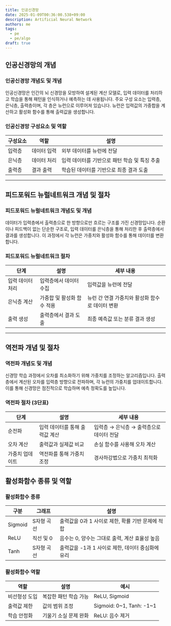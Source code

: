 ```yaml
---
title: 인공신경망
date: 2025-01-09T00:36:00.538+09:00
description: Artificial Neural Network
authors: me
tags:
  - pe
  - pe/algo
draft: true
---
```


## 인공신경망의 개념

### 인공신경망 개념도 및 개념

인공신경망은 인간의 뇌 신경망을 모방하여 설계된 계산 모델로, 입력 데이터를 처리하고 학습을 통해 패턴을 인식하거나 예측하는 데 사용됩니다. 주요 구성 요소는 입력층, 은닉층, 출력층이며, 각 층은 뉴런으로 이루어져 있습니다. 뉴런은 입력값의 가중합을 계산하고 활성화 함수를 통해 출력값을 생성합니다.

### 인공신경망 구성요소 및 역할

| 구성요소 | 역할 | 설명 |
| --- | --- | --- |
| 입력층 | 데이터 입력 | 외부 데이터를 뉴런에 전달 |
| 은닉층 | 데이터 처리 | 입력 데이터를 기반으로 패턴 학습 및 특징 추출 |
| 출력층 | 결과 출력 | 학습된 데이터를 기반으로 최종 결과 도출 |

---

## 피드포워드 뉴럴네트워크 개념 및 절차

### 피드포워드 뉴럴네트워크 개념도 및 개념

데이터가 입력층에서 출력층으로 한 방향으로만 흐르는 구조를 가진 신경망입니다. 순환이나 피드백이 없는 단순한 구조로, 입력 데이터를 은닉층을 통해 처리한 후 출력층에서 결과를 생성합니다. 이 과정에서 각 뉴런은 가중치와 활성화 함수를 통해 데이터를 변환합니다.

### 피드포워드 뉴럴네트워크 절차

| 단계 | 설명 | 세부 내용 |
|---|---|---|
| 입력 데이터 처리 | 입력층에서 데이터 수집 | 입력값을 뉴런에 전달 |
| 은닉층 계산 | 가중합 및 활성화 함수 적용 | 뉴런 간 연결 가중치와 활성화 함수로 데이터 변환 |
| 출력 생성 | 출력층에서 결과 도출 | 최종 예측값 또는 분류 결과 생성 |

---

## 역전파 개념 및 절차

### 역전파 개념도 및 개념

신경망 학습 과정에서 오차를 최소화하기 위해 가중치를 조정하는 알고리즘입니다. 출력층에서 계산된 오차를 입력층 방향으로 전파하며, 각 뉴런의 가중치를 업데이트합니다. 이를 통해 신경망은 점진적으로 학습하며 예측 정확도를 높입니다.

### 역전파 절차 (3단표)

| 단계 | 설명 | 세부 내용 |
|---|---|---|
| 순전파 | 입력 데이터를 통해 출력값 계산 | 입력층 → 은닉층 → 출력층으로 데이터 전달 |
| 오차 계산 | 출력값과 실제값 비교 | 손실 함수를 사용해 오차 계산 |
| 가중치 업데이트 | 역전파를 통해 가중치 조정 | 경사하강법으로 가중치 최적화 |

## 활성화함수 종류 및 역할

### 활성화함수 종류

| 구분 | 그래프 | 설명 |
|---|---|---|
| Sigmoid | S자형 곡선 | 출력값을 0과 1 사이로 제한, 확률 기반 문제에 적합 |
| ReLU | 직선 및 0 | 음수는 0, 양수는 그대로 출력, 계산 효율성 높음 |
| Tanh | S자형 곡선 | 출력값을 -1과 1 사이로 제한, 데이터 중심화에 유리 |

### 활성화함수 역할

| 역할 | 설명 | 예시 |
|---|---|---|
| 비선형성 도입 | 복잡한 패턴 학습 가능 | ReLU, Sigmoid |
| 출력값 제한 | 값의 범위 조정 | Sigmoid: 0\~1, Tanh: -1\~1 |
| 학습 안정화 | 기울기 소실 문제 완화 | ReLU: 음수 제거 |
